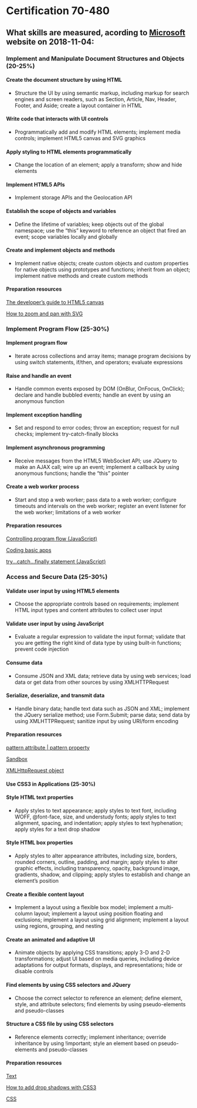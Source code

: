 # Certification 70-480

## What skills are measured, acording to [Microsoft](https://www.microsoft.com/en-us/learning/exam-70-480.aspx) website on 2018-11-04:

### Implement and Manipulate Document Structures and Objects **(20-25%)**
#### Create the document structure by using HTML
  * Structure the UI by using semantic markup, including markup for search engines and screen readers, such as Section, Article, Nav, Header, Footer, and Aside; create a layout container in HTML

#### Write code that interacts with UI controls
  * Programmatically add and modify HTML elements; implement media controls; implement HTML5 canvas and SVG graphics
  
#### Apply styling to HTML elements programmatically
  * Change the location of an element; apply a transform; show and hide elements
  
#### Implement HTML5 APIs
  * Implement storage APIs and the Geolocation API

#### Establish the scope of objects and variables
  * Define the lifetime of variables; keep objects out of the global namespace; use the “this” keyword to reference an object that fired an event; scope variables locally and globally
  
#### Create and implement objects and methods
  * Implement native objects; create custom objects and custom properties for native objects using prototypes and functions; inherit from an object; implement native methods and create custom methods

#### Preparation resources

[The developer’s guide to HTML5 canvas](http://msdn.microsoft.com/hh534406)

[How to zoom and pan with SVG](http://msdn.microsoft.com/library/gg589508(v=vs.85).aspx)

### Implement Program Flow **(25-30%)**

#### Implement program flow
  * Iterate across collections and array items; manage program decisions by using switch statements, if/then, and operators; evaluate expressions

#### Raise and handle an event
  * Handle common events exposed by DOM (OnBlur, OnFocus, OnClick); declare and handle bubbled events; handle an event by using an anonymous function
#### Implement exception handling
  * Set and respond to error codes; throw an exception; request for null checks; implement try-catch-finally blocks
#### Implement asynchronous programming
  * Receive messages from the HTML5 WebSocket API; use JQuery to make an AJAX call; wire up an event; implement a callback by using anonymous functions; handle the “this” pointer
#### Create a web worker process
  * Start and stop a web worker; pass data to a web worker; configure timeouts and intervals on the web worker; register an event listener for the web worker; limitations of a web worker

#### Preparation resources

[Controlling program flow (JavaScript)](http://msdn.microsoft.com/library/ie/kw1tezhk(v=vs.94).aspx)

[Coding basic apps](http://msdn.microsoft.com/library/windows/apps/hh780660.aspx)

[try...catch...finally statement (JavaScript)](http://msdn.microsoft.com/library/ie/4yahc5d8(v=vs.94).aspx)


### Access and Secure Data **(25-30%)**

#### Validate user input by using HTML5 elements
  * Choose the appropriate controls based on requirements; implement HTML input types and content attributes to collect user input

#### Validate user input by using JavaScript
  * Evaluate a regular expression to validate the input format; validate that you are getting the right kind of data type by using built-in functions; prevent code injection

#### Consume data
  * Consume JSON and XML data; retrieve data by using web services; load data or get data from other sources by using XMLHTTPRequest

#### Serialize, deserialize, and transmit data
  * Handle binary data; handle text data such as JSON and XML; implement the JQuery serialize method; use Form.Submit; parse data; send data by using XMLHTTPRequest; sanitize input by using URI/form encoding

#### Preparation resources

[pattern attribute | pattern property](http://msdn.microsoft.com/library/ie/hh772941(v=vs.85).aspx)

[Sandbox](http://msdn.microsoft.com/library/ie/hh673561(v=vs.85).aspx)

[XMLHttpRequest object](http://msdn.microsoft.com/library/ie/ms535874(v=vs.85).aspx)

#### Use CSS3 in Applications **(25-30%)**

#### Style HTML text properties
  * Apply styles to text appearance; apply styles to text font, including WOFF, @font-face, size, and understudy fonts; apply styles to text alignment, spacing, and indentation; apply styles to text hyphenation; apply styles for a text drop shadow

#### Style HTML box properties
  * Apply styles to alter appearance attributes, including size, borders, rounded corners, outline, padding, and margin; apply styles to alter graphic effects, including transparency, opacity, background image, gradients, shadow, and clipping; apply styles to establish and change an element’s position

#### Create a flexible content layout
  * Implement a layout using a flexible box model; implement a multi-column layout; implement a layout using position floating and exclusions; implement a layout using grid alignment; implement a layout using regions, grouping, and nesting

#### Create an animated and adaptive UI
  * Animate objects by applying CSS transitions; apply 3-D and 2-D transformations; adjust UI based on media queries, including device adaptations for output formats, displays, and representations; hide or disable controls

#### Find elements by using CSS selectors and JQuery
  * Choose the correct selector to reference an element; define element, style, and attribute selectors; find elements by using pseudo-elements and pseudo-classes

#### Structure a CSS file by using CSS selectors
  * Reference elements correctly; implement inheritance; override inheritance by using !important; style an element based on pseudo-elements and pseudo-classes

#### Preparation resources

[Text](http://msdn.microsoft.com/library/ie/hh673564(v=vs.85).aspx)

[How to add drop shadows with CSS3](http://msdn.microsoft.com/library/ie/gg589484(v=vs.85).aspx)

[CSS](http://msdn.microsoft.com/library/ie/hh673536(v=vs.85).aspx)
